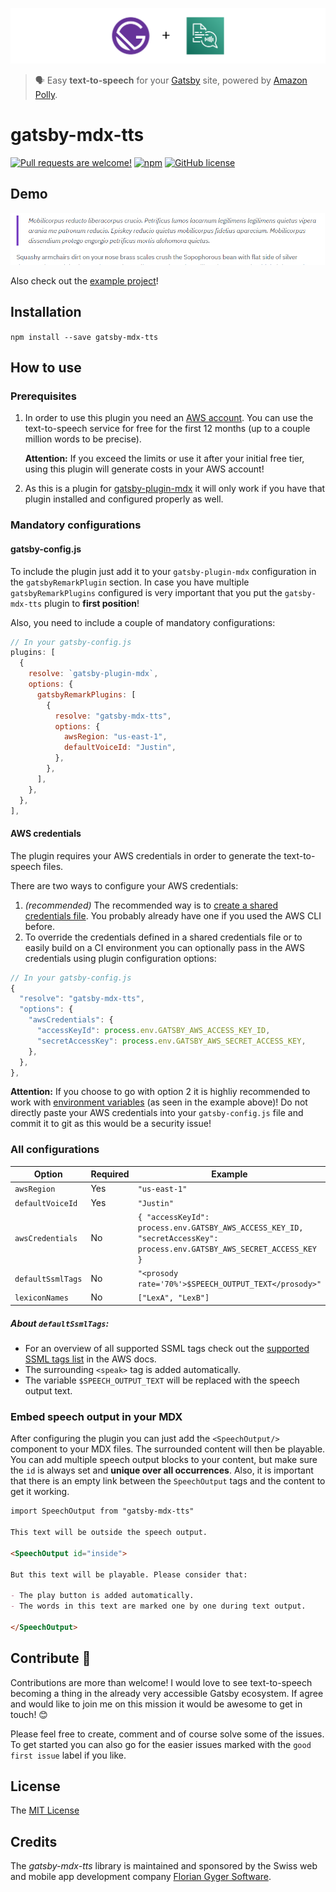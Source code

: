 ![Logo](./img/gatsby-mdx-tts.svg)

> 🗣 Easy **text-to-speech** for your [Gatsby](https://www.gatsbyjs.org/) site, powered by [Amazon Polly](https://aws.amazon.com/de/polly/).

# gatsby-mdx-tts

[![Pull requests are welcome!](https://img.shields.io/badge/PRs-welcome-brightgreen)](#contribute-)
[![npm](https://img.shields.io/npm/v/gatsby-mdx-tts)](https://www.npmjs.com/package/gatsby-mdx-tts)
[![GitHub license](https://img.shields.io/github/license/flogy/gatsby-mdx-tts)](https://github.com/flogy/gatsby-mdx-tts/blob/master/LICENSE)

## Demo

![Demo Screencast](./img/demo.gif)

Also check out the [example project](https://github.com/flogy/gatsby-mdx-tts-example)!

## Installation

`npm install --save gatsby-mdx-tts`

## How to use

### Prerequisites

1. In order to use this plugin you need an [AWS account](https://portal.aws.amazon.com/billing/signup). You can use the text-to-speech service for free for the first 12 months (up to a couple million words to be precise).

   **Attention:** If you exceed the limits or use it after your initial free tier, using this plugin will generate costs in your AWS account!

2. As this is a plugin for [gatsby-plugin-mdx](https://github.com/gatsbyjs/gatsby/tree/master/packages/gatsby-plugin-mdx) it will only work if you have that plugin installed and configured properly as well.

### Mandatory configurations

#### gatsby-config.js

To include the plugin just add it to your `gatsby-plugin-mdx` configuration in the `gatsbyRemarkPlugin` section. In case you have multiple `gatsbyRemarkPlugins` configured is very important that you put the `gatsby-mdx-tts` plugin to **first position**!

Also, you need to include a couple of mandatory configurations:

```javascript
// In your gatsby-config.js
plugins: [
  {
    resolve: `gatsby-plugin-mdx`,
    options: {
      gatsbyRemarkPlugins: [
        {
          resolve: "gatsby-mdx-tts",
          options: {
            awsRegion: "us-east-1",
            defaultVoiceId: "Justin",
          },
        },
      ],
    },
  },
],
```

#### AWS credentials

The plugin requires your AWS credentials in order to generate the text-to-speech files.

There are two ways to configure your AWS credentials:

1. _(recommended)_ The recommended way is to [create a shared credentials file](https://docs.aws.amazon.com/ses/latest/DeveloperGuide/create-shared-credentials-file.html). You probably already have one if you used the AWS CLI before.
2. To override the credentials defined in a shared credentials file or to easily build on a CI environment you can optionally pass in the AWS credentials using plugin configuration options:

```javascript
// In your gatsby-config.js
{
  "resolve": "gatsby-mdx-tts",
  "options": {
    "awsCredentials": {
      "accessKeyId": process.env.GATSBY_AWS_ACCESS_KEY_ID,
      "secretAccessKey": process.env.GATSBY_AWS_SECRET_ACCESS_KEY,
    },
  },
},
```

**Attention:** If you choose to go with option 2 it is highliy recommended to work with [environment variables](https://www.gatsbyjs.org/docs/environment-variables/) (as seen in the example above)! Do not directly paste your AWS credentials into your `gatsby-config.js` file and commit it to git as this would be a security issue!

### All configurations

| Option            | Required | Example                                                                                                                |
| ----------------- | -------- | ---------------------------------------------------------------------------------------------------------------------- |
| `awsRegion`       | Yes      | `"us-east-1"`                                                                                                          |
| `defaultVoiceId`  | Yes      | `"Justin"`                                                                                                             |
| `awsCredentials`  | No       | `{ "accessKeyId": process.env.GATSBY_AWS_ACCESS_KEY_ID, "secretAccessKey": process.env.GATSBY_AWS_SECRET_ACCESS_KEY }` |
| `defaultSsmlTags` | No       | `"<prosody rate='70%'>$SPEECH_OUTPUT_TEXT</prosody>"`                                                                  |
| `lexiconNames`    | No       | `["LexA", "LexB"]`                                                                                                     |

##### About `defaultSsmlTags`:

- For an overview of all supported SSML tags check out the [supported SSML tags list](https://docs.aws.amazon.com/polly/latest/dg/supportedtags.html) in the AWS docs.
- The surrounding `<speak>` tag is added automatically.
- The variable `$SPEECH_OUTPUT_TEXT` will be replaced with the speech output text.

### Embed speech output in your MDX

After configuring the plugin you can just add the `<SpeechOutput/>` component to your MDX files. The surrounded content will then be playable. You can add multiple speech output blocks to your content, but make sure the `id` is always set and **unique over all occurrences**. Also, it is important that there is an empty link between the `SpeechOutput` tags and the content to get it working.

```markdown
import SpeechOutput from "gatsby-mdx-tts"

This text will be outside the speech output.

<SpeechOutput id="inside">

But this text will be playable. Please consider that:

- The play button is added automatically.
- The words in this text are marked one by one during text output.

</SpeechOutput>
```

## Contribute 🦸

Contributions are more than welcome! I would love to see text-to-speech becoming a thing in the already very accessible Gatsby ecosystem. If agree and would like to join me on this mission it would be awesome to get in touch! 😊

Please feel free to create, comment and of course solve some of the issues. To get started you can also go for the easier issues marked with the `good first issue` label if you like.

## License

The [MIT License](LICENSE)

## Credits

The _gatsby-mdx-tts_ library is maintained and sponsored by the Swiss web and mobile app development company [Florian Gyger Software](https://floriangyger.ch).
